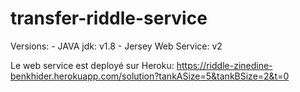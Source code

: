 # transfer-riddle-service
Versions:
	- JAVA jdk: v1.8
	- Jersey Web Service: v2

Le web service est deployé sur Heroku: https://riddle-zinedine-benkhider.herokuapp.com/solution?tankASize=5&tankBSize=2&t=0

